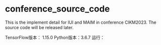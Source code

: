 # conference_source_code
This is the implement detail for IUI and MAIM in conference CIKM2023. 
The source code will be released later.

TensorFlow版本： 1.15.0
Python版本：3.6.7
运行：

